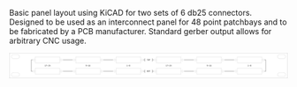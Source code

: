 Basic panel layout using KiCAD for two sets of 6 db25 connectors. Designed to be
used as an interconnect panel for 48 point patchbays and to be fabricated by a
PCB manufacturer. Standard gerber output allows for arbitrary CNC usage.

![panel preview](https://raw.githubusercontent.com/vlampreia/panel_1u_db25_2x6/master/svg/db25_panel-brd.svg?sanitize=true)
